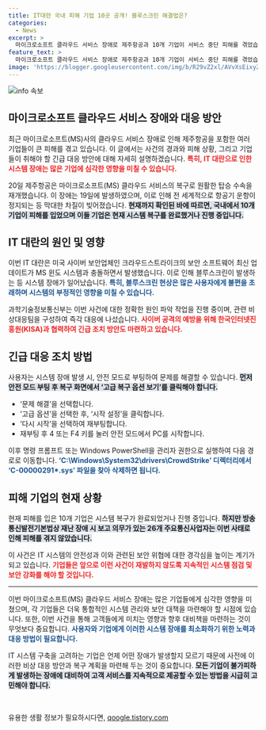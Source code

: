 ```yaml
---
title: IT대란 국내 피해 기업 10곳 공개! 블루스크린 해결법은?
categories:
  - News
excerpt: >
  마이크로소프트 클라우드 서비스 장애로 제주항공과 10개 기업이 서비스 중단 피해를 겪었습니다. 과기정통부는 비상 대응팀을 구성하고 원인 조사에 착수했습니다. 안전 조치와 사이버 공격 모니터링이 강화되는 가운데, 사용자는 문제 파일 삭제 방법을 숙지해야 합니다!
feature_text: >
  마이크로소프트 클라우드 서비스 장애로 제주항공과 10개 기업이 서비스 중단 피해를 겪었습니다. 과기정통부는 비상 대응팀을 구성하고 원인 조사에 착수했습니다. 안전 조치와 사이버 공격 모니터링이 강화되는 가운데, 사용자는 문제 파일 삭제 방법을 숙지해야 합니다!
image: 'https://blogger.googleusercontent.com/img/b/R29vZ2xl/AVvXsEixyZcFfHzMRdzZMjFBmAUKJYCLCGyLL1o632UiGVXcaFdKo_bkvkuCioo0uUKlGfBVcT3P84aROyZIXSBEx3Aw5nCQ3pTgDom1WDC4m8eifvWiAmWEEVb4x6G_l8C0QH225ldMjyaFvpxGEBGNO37VmDTDMHGhJPq73UglMfDca1-0aw/s1600/blogspot.png'
---
```


<p><img src="https://blogger.googleusercontent.com/img/b/R29vZ2xl/AVvXsEixyZcFfHzMRdzZMjFBmAUKJYCLCGyLL1o632UiGVXcaFdKo_bkvkuCioo0uUKlGfBVcT3P84aROyZIXSBEx3Aw5nCQ3pTgDom1WDC4m8eifvWiAmWEEVb4x6G_l8C0QH225ldMjyaFvpxGEBGNO37VmDTDMHGhJPq73UglMfDca1-0aw/s1600/blogspot.png" alt="info 속보" /></p>

<h2 data-ke-size="size26">마이크로소프트 클라우드 서비스 장애와 대응 방안</h2>

<p data-ke-size="size16">최근 마이크로소프트(MS)사의 클라우드 서비스 장애로 인해 제주항공을 포함한 여러 기업들이 큰 피해를 겪고 있습니다. 이 글에서는 사건의 경과와 피해 상황, 그리고 기업들이 취해야 할 긴급 대응 방안에 대해 자세히 설명하겠습니다. <b><span style="color: #ee2323;">특히, IT 대란으로 인한 시스템 장애는 많은 기업에 심각한 영향을 미칠 수 있습니다.</span></b></p>

<p data-ke-size="size16">20일 제주항공은 마이크로소프트(MS) 클라우드 서비스의 복구로 원활한 탑승 수속을 재개했습니다. 이 장애는 19일에 발생하였으며, 이로 인해 전 세계적으로 항공기 운항이 정지되는 등 막대한 차질이 빚어졌습니다. <b><span style="background-color: #21538527;">현재까지 확인된 바에 따르면, 국내에서 10개 기업이 피해를 입었으며 이들 기업은 현재 시스템 복구를 완료했거나 진행 중입니다.</span></b></p>

<h2 data-ke-size="size26">IT 대란의 원인 및 영향</h2>

<p data-ke-size="size16">이번 IT 대란은 미국 사이버 보안업체인 크라우드스트라이크의 보안 소프트웨어 최신 업데이트가 MS 윈도 시스템과 충돌하면서 발생했습니다. 이로 인해 블루스크린이 발생하는 등 시스템 장애가 일어났습니다. <b><span style="color: #1a5490;">특히, 블루스크린 현상은 많은 사용자에게 불편을 초래하며 시스템의 부정적인 영향을 미칠 수 있습니다.</span></b></p>

<p data-ke-size="size16">과학기술정보통신부는 이번 사건에 대한 정확한 원인 파악 작업을 진행 중이며, 관련 비상대응팀을 구성하여 즉각 대응에 나섰습니다. <b><span style="color: #ee2323;">사이버 공격의 예방을 위해 한국인터넷진흥원(KISA)과 협력하여 긴급 조치 방안도 마련하고 있습니다.</span></b></p>

<h2 data-ke-size="size26">긴급 대응 조치 방법</h2>

<p data-ke-size="size16">사용자는 시스템 장애 발생 시, 안전 모드로 부팅하여 문제를 해결할 수 있습니다. <b><span style="background-color: #21538527;">먼저 안전 모드 부팅 후 복구 화면에서 ‘고급 복구 옵션 보기’를 클릭해야 합니다.</span></b></p>

<ul>
    <li>‘문제 해결’을 선택합니다.</li>
    <li>‘고급 옵션’을 선택한 후, ‘시작 설정’을 클릭합니다.</li>
    <li>‘다시 시작’을 선택하여 재부팅합니다.</li>
    <li>재부팅 후 4 또는 F4 키를 눌러 안전 모드에서 PC를 시작합니다.</li>
</ul>

<p data-ke-size="size16">이후 명령 프롬프트 또는 Windows PowerShell을 관리자 권한으로 실행하여 다음 경로로 이동합니다. <b><span style="color: #1a5490;">‘C:\Windows\System32\drivers\CrowdStrike’ 디렉터리에서 ‘C-00000291*.sys’ 파일을 찾아 삭제하면 됩니다.</span></b></p>

<h2 data-ke-size="size26">피해 기업의 현재 상황</h2>

<p data-ke-size="size16">현재 피해를 입은 10개 기업은 시스템 복구가 완료되었거나 진행 중입니다. <b><span style="background-color: #21538527;">하지만 방송통신발전기본법상 재난 장애 시 보고 의무가 있는 26개 주요통신사업자는 이번 사태로 인해 피해를 겪지 않았습니다.</span></b></p>

<p data-ke-size="size16">이 사건은 IT 시스템의 안전성과 이와 관련된 보안 위협에 대한 경각심을 높이는 계기가 되고 있습니다. <b><span style="color: #ee2323;">기업들은 앞으로 이런 사건이 재발하지 않도록 지속적인 시스템 점검 및 보안 강화를 해야 할 것입니다.</span></b></p>

<hr/>

<p data-ke-size="size16">이번 마이크로소프트(MS) 클라우드 서비스 장애는 많은 기업들에게 심각한 영향을 미쳤으며, 각 기업들은 더욱 통합적인 시스템 관리와 보안 대책을 마련해야 할 시점에 있습니다. 또한, 이번 사건을 통해 고객들에게 미치는 영향과 향후 대비책을 마련하는 것이 무엇보다 중요합니다. <b><span style="color: #1a5490;">사용자와 기업에게 이러한 시스템 장애를 최소화하기 위한 노력과 대응 방법이 필요합니다.</span></b></p>

<p data-ke-size="size16">IT 시스템 구축을 고려하는 기업은 언제 어떤 장애가 발생할지 모르기 때문에 사전에 이러한 비상 대응 방안과 복구 계획을 마련해 두는 것이 중요합니다. <b><span style="background-color: #21538527;">모든 기업이 불가피하게 발생하는 장애에 대비하여 고객 서비스를 지속적으로 제공할 수 있는 방법을 시급히 고민해야 합니다.</span></b></p>

<p data-ke-size="size16">&nbsp;</p>
유용한 생활 정보가 필요하시다면, <a href="https://qoogle.tistory.com" rel="dofollow">qoogle.tistory.com</a>


